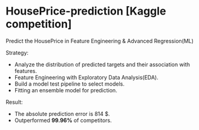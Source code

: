# HousePrice-prediction [Kaggle competition]

Predict the HousePrice in Feature Engineering &amp; Advanced Regression(ML)

Strategy:
* Analyze the distribution of predicted targets and their association with features.
* Feature Engineering with Exploratory Data Analysis(EDA).
* Build a model test pipeline to select models.
* Fitting an ensemble model for prediction.

Result:
* The absolute prediction error is 814 $.
* Outperformed **99.96%** of competitors.
